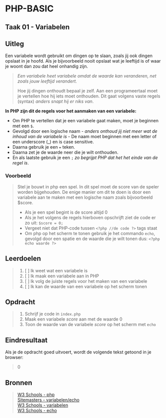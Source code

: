 # PHP-BASIC

## Taak 01 - Variabelen

## Uitleg

Een variabele wordt gebruikt om dingen op te slaan, zoals jij ook dingen opslaat in je hoofd. Als je bijvoorbeeld nooit opslaat wat je leeftijd is of waar je woont dan zou dat heel onhandig zijn.

> _Een variabele heet variabele omdat de waarde kan veranderen, net zoals jouw leeftijd verandert._
>
> Hoe jij dingen onthoudt bepaal je zelf. Aan een programeertaal moet je vertellen hoe hij iets moet onthouden. Dit gaat volgens vaste regels (syntax) _anders snapt hij er niks van_.

**In PHP zijn dit de regels voor het aanmaken van een variabele:**

- Om PHP te vertellen dat je een variabele gaat maken, moet je beginnen met een `$`.
- Gevolgd door een logische naam - _anders onthoud jij niet meer wat de inhoud van de variabele is_ - De naam moet beginnen met een letter of een underscore (\_) en is case sensitive.
- Daarna gebruik je een `=` teken.
- Daarna zet je de waarde neer die je wilt onthouden.
- En als laatste gebruik je een `;` _zo begrijpt PHP dat het het einde van de regel is_.

### Voorbeeld

> Stel je bouwt in php een spel. In dit spel moet de score van de speler worden bijgehouden. De enige manier om dit te doen is door een variabele aan te maken met een logische naam zoals bijvoorbeeld \$score.
>
> - Als je een spel begint is de score altijd 0
> - Als je het volgens de regels hierboven opschrijft ziet de code er zo uit: `$score = 0;`
> - Vergeet niet dat PHP-code tussen `<?php //de code ?>` tags staat
> - Om php op het scherm te tonen gebruik je het commando `echo`, gevolgd door een spatie en de waarde die je wilt tonen dus: `<?php echo waarde ?>`

## Leerdoelen

> 1. [ ] Ik weet wat een variabele is
> 2. [ ] Ik maak een variabele aan in PHP
> 3. [ ] Ik volg de juiste regels voor het maken van een variabele
> 4. [ ] Ik kan de waarde van een variabele op het scherm tonen

## Opdracht

> 1. Schrijf je code in `index.php`
> 2. Maak een variabele _score_ aan met de waarde 0
> 3. Toon de waarde van de variabele _score_ op het scherm met `echo`

## Eindresultaat

Als je de opdracht goed uitvoert, wordt de volgende tekst getoond in je browser:

> 0

## Bronnen

> [W3 Schools - php](https://www.w3schools.com/PHP/default.asp)  
> [Sitemasters - variabelen/echo](http://www.sitemasters.be/tutorials/1/1/3/PHP/Variabelen_in_PHP#wat)  
> [W3 Schools - variabelen](https://www.w3schools.com/php/php_variables.asp)  
> [W3 Schools - echo](https://www.w3schools.com/php/php_echo_print.asp)

<!--- ------------ DIT COMMENTAAR LATEN STAAN AUB ------------
------------------ ------------------------------ ------------
------------------ eagle ref:15405547
------------------ ------------------------------ ------------
------------------ DIT COMMENTAAR LATEN STAAN AUB -------- -->
